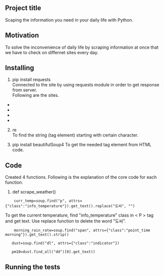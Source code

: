 ## Project title
Scaping the information you need in your daily life with Python.

## Motivation
To solve the inconvenience of daily life by scraping information at once that we have to check on differnet sites every day.

## Installing
1. pip install requests  
Connected to the site by using requests module in order to get response from server.   
Following are the sites.  
  -
  -
  -
  -
  
2. re  
To find the string (tag element) starting with certain character.

3. pip install beautifulSoup4
To get the needed tag element from HTML code.

## Code
Created 4 functions. Following is the explanation of the core code for each function.
1. def scrape_weather()  
~~~
    curr_temp=soup.find("p", attrs={"class":"info_temperature"}).get_text().replace("도씨", "")
~~~
To get the current temperature, find "info_temperature" class in < P > tag and get text. Use replace function to delete the word "도씨".  

~~~
    morning_rain_rate=soup.find("span", attrs={"class":"point_time morning"}).get_text().strip()
~~~

~~~
   dust=soup.find("dl", attrs={"class":"indicator"})
~~~

~~~
   pm10=dust.find_all("dd")[0].get_text() 
~~~


## Running the tests



